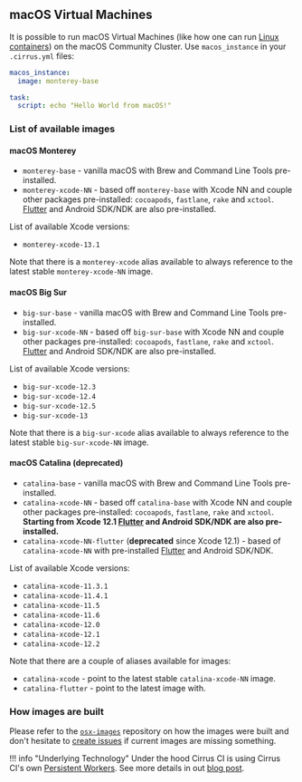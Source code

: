 ## macOS Virtual Machines

It is possible to run macOS Virtual Machines (like how one can run [Linux containers](linux.md)) on the macOS Community Cluster. 
Use `macos_instance` in your `.cirrus.yml` files:

```yaml
macos_instance:
  image: monterey-base

task:
  script: echo "Hello World from macOS!"
```

### List of available images

#### macOS Monterey

* `monterey-base` - vanilla macOS with Brew and Command Line Tools pre-installed.
* `monterey-xcode-NN` - based off `monterey-base` with Xcode NN and couple other packages pre-installed: 
  `cocoapods`, `fastlane`, `rake` and `xctool`. [Flutter](https://flutter.dev/) and Android SDK/NDK are also pre-installed.
  
List of available Xcode versions:

* `monterey-xcode-13.1`

Note that there is a `monterey-xcode` alias available to always reference to the latest stable `monterey-xcode-NN` image.

#### macOS Big Sur

* `big-sur-base` - vanilla macOS with Brew and Command Line Tools pre-installed.
* `big-sur-xcode-NN` - based off `big-sur-base` with Xcode NN and couple other packages pre-installed: 
  `cocoapods`, `fastlane`, `rake` and `xctool`. [Flutter](https://flutter.dev/) and Android SDK/NDK are also pre-installed.
  
List of available Xcode versions:

* `big-sur-xcode-12.3`
* `big-sur-xcode-12.4`
* `big-sur-xcode-12.5`
* `big-sur-xcode-13`

Note that there is a `big-sur-xcode` alias available to always reference to the latest stable `big-sur-xcode-NN` image.

#### macOS Catalina (deprecated)

* `catalina-base` - vanilla macOS with Brew and Command Line Tools pre-installed.
* `catalina-xcode-NN` - based off `catalina-base` with Xcode NN and couple other packages pre-installed: 
  `cocoapods`, `fastlane`, `rake` and `xctool`. **Starting from Xcode 12.1 [Flutter](https://flutter.dev/) and Android SDK/NDK are also pre-installed.**
* `catalina-xcode-NN-flutter` (**deprecated** since Xcode 12.1) - based of `catalina-xcode-NN` with pre-installed [Flutter](https://flutter.dev/) and Android SDK/NDK.

List of available Xcode versions:

* `catalina-xcode-11.3.1`
* `catalina-xcode-11.4.1`
* `catalina-xcode-11.5`
* `catalina-xcode-11.6`
* `catalina-xcode-12.0`
* `catalina-xcode-12.1`
* `catalina-xcode-12.2`

Note that there are a couple of aliases available for images:

* `catalina-xcode` - point to the latest stable `catalina-xcode-NN` image.
* `catalina-flutter` - point to the latest image with.

### How images are built

Please refer to the [`osx-images`](https://github.com/cirruslabs/osx-images) repository on how the images were built and
don't hesitate to [create issues](https://github.com/cirruslabs/osx-images/issues) if current images are missing something.

!!! info "Underlying Technology"
    Under the hood Cirrus CI is using Cirrus CI's own [Persistent Workers](persistent-workers.md). See more details in
    out [blog post](https://medium.com/cirruslabs/new-macos-task-execution-architecture-for-cirrus-ci-604250627c94).
